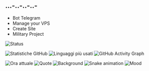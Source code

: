## ...-..-..-..-

- Bot Telegram
- Manage your VPS
- Create Site
- Military Project

![Status](https://img.shields.io/badge/Status-✔️%20Ready%20For%20War-red)

![Statistiche GitHub](https://github-readme-stats.vercel.app/api?username=ParallaxSpecter&show_icons=true&theme=dark)
![Linguaggi più usati](https://github-readme-stats.vercel.app/api/top-langs/?username=ParallaxSpecter&layout=compact&theme=dark)
![GitHub Activity Graph](https://activity-graph.herokuapp.com/graph?username=ParallaxSpecter&theme=github)

![Ora attuale](https://img.shields.io/badge/Ora_Attuale-09:30:00-green?style=flat-square&logo=clock)
![Quote](https://quotes-github-readme.vercel.app/api?type=horizontal&theme=dark)
![Background](https://via.placeholder.com/1200x200.png?text=Welcome+to+ParallaxSpecter)
![Snake animation](https://github.com/ParallaxSpecter/ParallaxSpecter/blob/output/github-contribution-grid-snake.svg)
![Mood](https://img.shields.io/badge/Mood-Happy-yellow?style=flat-square&logo=smile)
